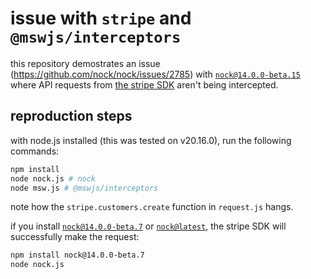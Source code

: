 # issue with `stripe` and `@mswjs/interceptors`

this repository demostrates an issue (https://github.com/nock/nock/issues/2785) with [`nock@14.0.0-beta.15`](https://github.com/nock/nock/tree/v14.0.0-beta.15) where API requests from [the stripe SDK](https://github.com/stripe/stripe-node) aren't being intercepted.

## reproduction steps

with node.js installed (this was tested on v20.16.0), run the following commands:

```sh
npm install
node nock.js # nock
node msw.js # @mswjs/interceptors
```

note how the `stripe.customers.create` function in `request.js` hangs.

if you install [`nock@14.0.0-beta.7`](https://github.com/nock/nock/tree/v14.0.0-beta.7) or [`nock@latest`](https://github.com/nock/nock/tree/v13.5.5), the stripe SDK will successfully make the request:

```sh
npm install nock@14.0.0-beta.7
node nock.js
```
